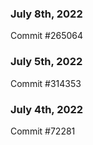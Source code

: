 ### July 8th, 2022

Commit #265064

### July 5th, 2022

Commit #314353


### July 4th, 2022

Commit #72281
